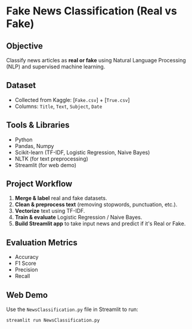 # Fake News Classification (Real vs Fake)

## Objective
Classify news articles as **real or fake** using Natural Language Processing (NLP) and supervised machine learning.

## Dataset
- Collected from Kaggle: [`Fake.csv`] + [`True.csv`]
- Columns: `Title`, `Text`, `Subject`, `Date`

## Tools & Libraries
- Python
- Pandas, Numpy
- Scikit-learn (TF-IDF, Logistic Regression, Naive Bayes)
- NLTK (for text preprocessing)
- Streamlit (for web demo)

## Project Workflow
1. **Merge & label** real and fake datasets.
2. **Clean & preprocess text** (removing stopwords, punctuation, etc.).
3. **Vectorize** text using TF-IDF.
4. **Train & evaluate** Logistic Regression / Naive Bayes.
5. **Build Streamlit app** to take input news and predict if it's Real or Fake.

## Evaluation Metrics
- Accuracy
- F1 Score
- Precision
- Recall

## Web Demo 
Use the `NewsClassification.py` file in Streamlit to run:
```bash
streamlit run NewsClassification.py
